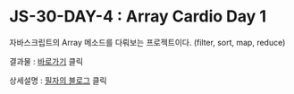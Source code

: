 # JS-30-DAY-4 : Array Cardio Day 1

자바스크립트의 Array 메소드를 다뤄보는 프로젝트이다. (filter, sort, map, reduce)


결과물 : <a href="https://jyy1554.github.io/JS-30-DAY-4/">바로가기</a> 클릭

상세설명 : <a href="https://blog.naver.com/uyon77/222551818021">필자의 블로그</a> 클릭